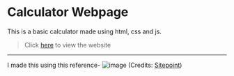 # Calculator Webpage
This is a basic calculator made using html, css and js.

> Click [here](https://saketkunjathur.github.io/Calculator-Webpage/) to view the website
---

I made this using this reference-
![image](https://github.com/SaketKunjathur/Calculator-Webpage/assets/78538391/f9ad8967-c8ea-4f4d-9454-573ce9d49d3b)
(Credits: [Sitepoint](https://www.sitepoint.com/react-tutorial-build-calculator-app/))
